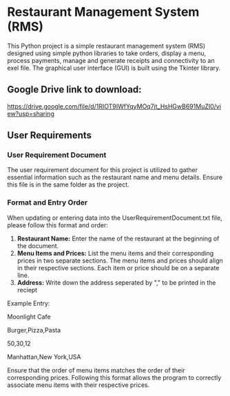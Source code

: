 # Restaurant Management System (RMS)

This Python project is a simple restaurant management system (RMS) designed using simple python libraries to take orders, display a menu, process payments, manage and generate receipts and connectivity to an exel file.  The graphical user interface (GUI) is built using the Tkinter library.

## Google Drive link to download:

https://drive.google.com/file/d/1RIOT9IWfYqyMOq7jt_HsHGwB691MuZI0/view?usp=sharing

## User Requirements

### User Requirement Document

The user requirement document for this project is utilized to gather essential information such as the restaurant name and menu details.
Ensure this file is in the same folder as the project.

### Format and Entry Order

When updating or entering data into the UserRequirementDocument.txt file, please follow this format and order:

1. **Restaurant Name:** Enter the name of the restaurant at the beginning of the document.
2. **Menu Items and Prices:** List the menu items and their corresponding prices in two separate sections. The menu items and prices should align in their respective sections. Each item or price should be on a separate line.
3. **Address:** Write down the address seperated by "," to be printed in the reciept

Example Entry:

Moonlight Cafe

Burger,Pizza,Pasta

50,30,12

Manhattan,New York,USA

Ensure that the order of menu items matches the order of their corresponding prices. Following this format allows the program to correctly associate menu items with their respective prices.
